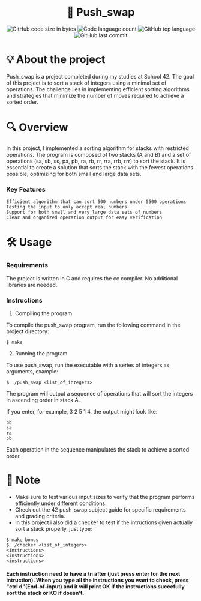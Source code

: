 <h1 align="center"> 
  🔄 Push_swap 
</h1> 

<p align="center"> 
  <img alt="GitHub code size in bytes" src="https://img.shields.io/github/languages/code-size/jose5556/push_swap?color=lightblue" /> 
  <img alt="Code language count" src="https://img.shields.io/github/languages/count/jose5556/push_swap?color=yellow" /> 
  <img alt="GitHub top language" src="https://img.shields.io/github/languages/top/jose5556/push_swap?color=blue" /> 
  <img alt="GitHub last commit" src="https://img.shields.io/github/last-commit/jose5556/push_swap?color=green" /> 
</p>

# 💡 About the project

Push_swap is a project completed during my studies at School 42. 
The goal of this project is to sort a stack of integers using a minimal set of operations. 
The challenge lies in implementing efficient sorting algorithms and strategies that minimize the number of moves required to achieve a sorted order.

# 🔍 Overview

In this project, I implemented a sorting algorithm for stacks with restricted operations. 
The program is composed of two stacks (A and B) and a set of operations 
(sa, sb, ss, pa, pb, ra, rb, rr, rra, rrb, rrr) to sort the stack. 
It is essential to create a solution that sorts the stack with the fewest operations possible, 
optimizing for both small and large data sets.

### Key Features

    Efficient algorithm that can sort 500 numbers under 5500 operations
    Testing the input to only accept real numbers
    Support for both small and very large data sets of numbers
    Clear and organized operation output for easy verification


# 🛠️ Usage

### Requirements

The project is written in C and requires the cc compiler. No additional libraries are needed.

### Instructions

1. Compiling the program

To compile the push_swap program, run the following command in the project directory:

```shell
$ make
```

2. Running the program

To use push_swap, run the executable with a series of integers as arguments, example:

```shell
$ ./push_swap <list_of_integers>
```

The program will output a sequence of operations that will sort the integers in ascending order in stack A.

If you enter, for example, 3 2 5 1 4, the output might look like:

```shell
pb
sa
ra
pb
```

Each operation in the sequence manipulates the stack to achieve a sorted order.

# 📌 Note

- Make sure to test various input sizes to verify that the program performs efficiently under different conditions.
- Check out the 42 push_swap subject guide for specific requirements and grading criteria.
- In this project i also did a checker to test if the intructions given actually sort a stack properly, just type:

```shell
$ make bonus
$ ./checker <list_of_integers>
<instructions>
<instructions>
<instructions>
```
<h4> 
  Each instruction need to have a \n after (just press enter for the next intruction).
  When you type all the instructions you want to check, press "ctrl d"(End-of-input) and it will print OK
  if the instructions succefully sort the stack or KO if doesn't.
</h4>
